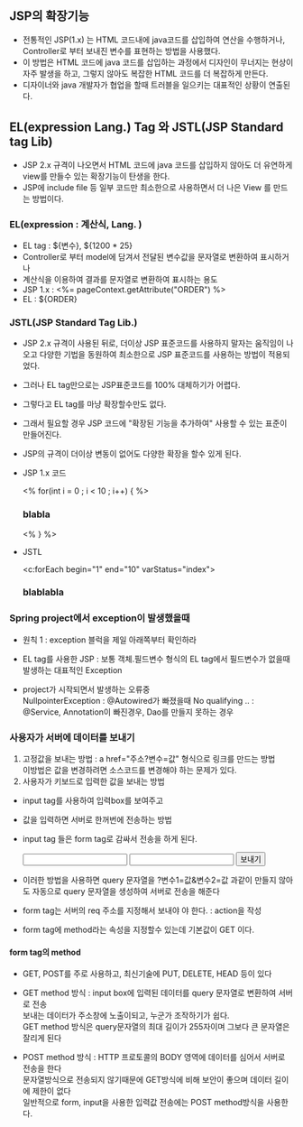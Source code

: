 ## JSP의 확장기능
* 전통적인 JSP(1.x) 는 HTML 코드내에 java코드를 삽입하여 연산을 수행하거나, Controller로 부터 보내진 변수를 표현하는 방법을 사용했다.
* 이 방법은 HTML 코드에 java 코드를 삽입하는 과정에서 디자인이 무너지는 현상이 자주 발생을 하고,  그렇지 않아도 복잡한 HTML 코드를 더 복잡하게 만든다.
* 디자이너와 java 개발자가 협업을 할때 트러블을 일으키는 대표적인 상황이 연출된다.

## EL(expression Lang.) Tag 와 JSTL(JSP Standard tag Lib)
* JSP 2.x 규격이 나오면서 HTML 코드에 java 코드를 삽입하지 않아도 더 유연하게 view를 만들수 있는 확장기능이 탄생을 한다.
* JSP에 include file 등 일부 코드만 최소한으로 사용하면서 더 나은 View 를 만드는 방법이다.

### EL(expression : 계산식, Lang. )
* EL tag : ${변수}, ${1200 * 25}
* Controller로 부터 model에 담겨서 전달된 변수값을 문자열로 변환하여 표시하거나
* 계산식을 이용하여 결과를 문자열로 변환하여 표시하는 용도
* JSP 1.x : <%= pageContext.getAttribute("ORDER") %>
* EL : ${ORDER}

### JSTL(JSP Standard Tag Lib.)
* JSP 2.x 규격이 사용된 뒤로, 더이상 JSP 표준코드를 사용하지 말자는 움직임이 나오고 다양한 기법을 동원하여 최소한으로 JSP 표준코드를 사용하는 방법이 적용되었다.
* 그러나 EL tag만으로는 JSP표준코드를 100% 대체하기가 어렵다.
* 그렇다고 EL tag를 마냥 확장할수만도 없다.
* 그래서 필요할 경우 JSP 코드에 "확장된 기능을 추가하여" 사용할 수 있는 표준이 만들어진다. 
* JSP의 규격이 더이상 변동이 없어도 다양한 확장을 할수 있게 된다.    
    
  
* JSP 1.x 코드

	<%
	for(int i = 0 ; i < 10 ; i++) {
	%>
	<h3>blabla</h3>
	<%
	}
	%>

* JSTL

	<c:forEach begin="1" end="10" varStatus="index">
	<h3>blablabla</h3>
	</c:forEach>

### Spring project에서 exception이 발생했을때
* 원칙 1 : exception 블럭을 제일 아래쪽부터 확인하라
* EL tag를 사용한 JSP : 보통 객체.필드변수 형식의 EL tag에서 필드변수가 없을때 발생하는 대표적인 Exception

* project가 시작되면서 발생하는 오류중  
NullpointerException : @Autowired가 빠졌을때
No qualifying .. : @Service, Annotation이 빠진경우, Dao를 만들지 못하는 경우

### 사용자가 서버에 데이터를 보내기
1. 고정값을 보내는 방법 : a href="주소?변수=값" 형식으로 링크를 만드는 방법  
이방법은 값을 변경하려면 소스코드를 변경해야 하는 문제가 있다.
2. 사용자가 키보드로 입력한 값을 보내는 방법
* input tag를 사용하여 입력box를 보여주고
* 값을 입력하면 서버로 한꺼번에 전송하는 방법
* input tag 들은 form tag로 감싸서 전송을 하게 된다.

	<form>
		<input>
		<input>
		<button>보내기</button>
	</form>

* 이러한 방법을 사용하면 query 문자열을 ?변수1=값&변수2=값 과같이 만들지 않아도 자동으로 query 문자열을 생성하여 서버로 전송을 해준다
* form tag는 서버의 req 주소를 지정해서 보내야 야 한다. : action을 작성
* form tag에 method라는 속성을 지정할수 있는데 기본값이 GET 이다.

#### form tag의 method
* GET, POST를 주로 사용하고, 최신기술에 PUT, DELETE, HEAD 등이 있다
* GET method 방식 : input box에 입력된 데이터를 query 문자열로 변환하여 서버로 전송   
보내는 데이터가 주소창에 노출이되고, 누군가 조작하기가 쉽다.  
GET method 방식은 query문자열의 최대 길이가 255자이며 그보다 큰 문자열은 잘리게 된다

* POST method 방식 : HTTP 프로토콜의 BODY 영역에 데이터를 심어서 서버로 전송을 한다  
문자열방식으로 전송되지 않기때문에 GET방식에 비해 보안이 좋으며 데이터 길이에 제한이 없다  
일반적으로 form, input을 사용한 입력값 전송에는 POST method방식을 사용한다.









